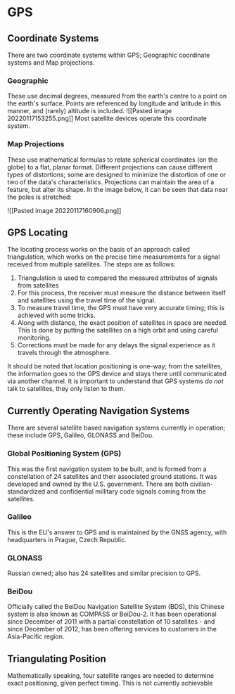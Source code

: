 # GPS

## Coordinate Systems
There are two coordinate systems within GPS; Geographic coordinate systems and Map projections.

### Geographic

These use decimal degrees, measured from the earth's centre to a point on the earth's surface. Points are referenced by longitude and latitude in this manner, and (rarely) altitude is included.
	![[Pasted image 20220117153255.png]] 
	Most satellite devices operate this coordinate system.

### Map Projections

These use mathematical formulas to relate spherical coordinates (on the globe) to a flat, planar format. Different projections can cause different types of distortions; some are designed to minimize the distortion of one or two of the data's characteristics. Projections can maintain the area of a feature, but alter its shape. In the image below, it can be seen that data near the poles is stretched:

![[Pasted image 20220117160906.png]]


## GPS Locating

The locating process works on the basis of an approach called triangulation, which works on the precise time measurements for a signal received from multiple satellites. The steps are as follows:

1. Triangulation is used to compared the measured attributes of signals from satellites
2. For this process, the receiver must measure the distance between itself and satellites using the travel time of the signal.
3. To measure travel time, the GPS must have very accurate timing; this is achieved with some tricks.
4. Along with distance, the exact position of satellites in space are needed. This is done by putting the satellites on a high orbit and using careful monitoring.
5. Corrections must be made for any delays the signal experience as it travels through the atmosphere.

It should be noted that location positioning is one-way; from the satellites, the information goes to the GPS device and stays there until communicated via another channel. It is important to understand that GPS systems *do not* talk to satellites, they only listen to them.

## Currently Operating Navigation Systems

There are several satellite based navigation systems currently in operation; these include GPS, Galileo, GLONASS and BeiDou.

### Global Positioning System (GPS)
This was the first navigation system to be built, and is formed from a constellation of 24 satellites and their associated ground stations. It was developed and owned by the U.S. government. There are both civilian-standardized and confidential millitary code signals coming from the satellites.


### Galileo

This is the EU's answer to GPS and is maintained by the GNSS agency, with headquarters in Prague, Czech Republic.

### GLONASS

Russian owned; also has 24 satellites and similar precision to GPS.

### BeiDou

Officially called the BeiDou Navigation Satellite System (BDS), this Chinese system is also known as COMPASS or BeiDou-2. It has been operational since December of 2011 with a partial constellation of 10 satellites - and since December of 2012, has been offering services to customers in the Asia-Pacific region.

## Triangulating Position

Mathematically speaking, four satellite ranges are needed to determine exact positioning, given perfect timing. This is not currently achievable 

